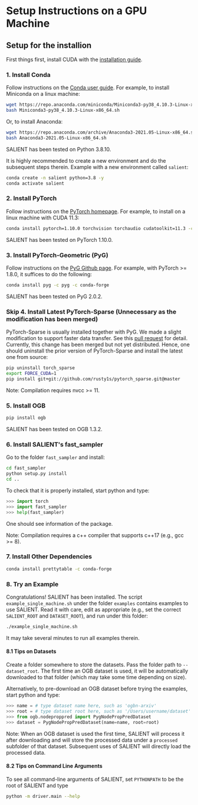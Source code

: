 # Setup Instructions on a GPU Machine
## Setup for the installion
First things first, install CUDA with the [installation guide](https://docs.nvidia.com/cuda/cuda-installation-guide-linux/index.html).

### 1. Install Conda

Follow instructions on the [Conda user guide](https://docs.conda.io/projects/conda/en/latest/user-guide/install/index.html). For example, to install Miniconda on a linux machine:

```bash
wget https://repo.anaconda.com/miniconda/Miniconda3-py38_4.10.3-Linux-x86_64.sh
bash Miniconda3-py38_4.10.3-Linux-x86_64.sh
```

Or, to install Anaconda:

```bash
wget https://repo.anaconda.com/archive/Anaconda3-2021.05-Linux-x86_64.sh
bash Anaconda3-2021.05-Linux-x86_64.sh
```

SALIENT has been tested on Python 3.8.10.

It is highly recommended to create a new environment and do the subsequent steps therein. Example with a new environment called `salient`:

```bash
conda create -n salient python=3.8 -y
conda activate salient
```

### 2. Install PyTorch

Follow instructions on the [PyTorch homepage](https://pytorch.org). For example, to install on a linux machine with CUDA 11.3:

```bash
conda install pytorch=1.10.0 torchvision torchaudio cudatoolkit=11.3 -c pytorch
```

SALIENT has been tested on PyTorch 1.10.0.

### 3. Install PyTorch-Geometric (PyG)

Follow instructions on the [PyG Github page](https://github.com/pyg-team/pytorch_geometric). For example, with PyTorch >= 1.8.0, it suffices to do the following:

```bash
conda install pyg -c pyg -c conda-forge
```

SALIENT has been tested on PyG 2.0.2.

### Skip 4. Install Latest PyTorch-Sparse (Unnecessary as the modification has been merged)

PyTorch-Sparse is usually installed together with PyG. We made a slight modification to support faster data transfer. See this [pull request](https://github.com/rusty1s/pytorch_sparse/pull/195) for detail. Currently, this change has been merged but not yet distributed. Hence, one should uninstall the prior version of PyTorch-Sparse and install the latest one from source:

```bash
pip uninstall torch_sparse
export FORCE_CUDA=1
pip install git+git://github.com/rusty1s/pytorch_sparse.git@master
```

Note: Compilation requires nvcc >= 11.

### 5. Install OGB

```bash
pip install ogb
```

SALIENT has been tested on OGB 1.3.2.

### 6. Install SALIENT's fast_sampler

Go to the folder `fast_sampler` and install:

```bash
cd fast_sampler
python setup.py install
cd ..
```

To check that it is properly installed, start python and type:

```python
>>> import torch
>>> import fast_sampler
>>> help(fast_sampler)
```

One should see information of the package.

Note: Compilation requires a c++ compiler that supports c++17 (e.g., gcc >= 8).

### 7. Install Other Dependencies

```bash
conda install prettytable -c conda-forge
```

### 8. Try an Example

Congratulations! SALIENT has been installed. The script `example_single_machine.sh` under the folder `examples` contains examples to use SALIENT. Read it with care, edit as appropriate (e.g., set the correct `SALIENT_ROOT` and `DATASET_ROOT`), and run under this folder:

```bash
./example_single_machine.sh
```

It may take several minutes to run all examples therein.

#### 8.1 Tips on Datasets

Create a folder somewhere to store the datasets. Pass the folder path to `--dataset_root`. The first time an OGB dataset is used, it will be automatically downloaded to that folder (which may take some time depending on size).

Alternatively, to pre-download an OGB dataset before trying the examples, start python and type:

```python
>>> name = # type dataset name here, such as 'ogbn-arxiv'
>>> root = # type dataset root here, such as '/Users/username/dataset'
>>> from ogb.nodeproppred import PygNodePropPredDataset
>>> dataset = PygNodePropPredDataset(name=name, root=root)
```

Note: When an OGB dataset is used the first time, SALIENT will process it after downloading and will store the processed data under a `processed` subfolder of that dataset. Subsequent uses of SALIENT will directly load the processed data.

#### 8.2 Tips on Command Line Arguments

To see all command-line arguments of SALIENT, set `PYTHONPATH` to be the root of SALIENT and type

```bash
python -m driver.main --help
```
